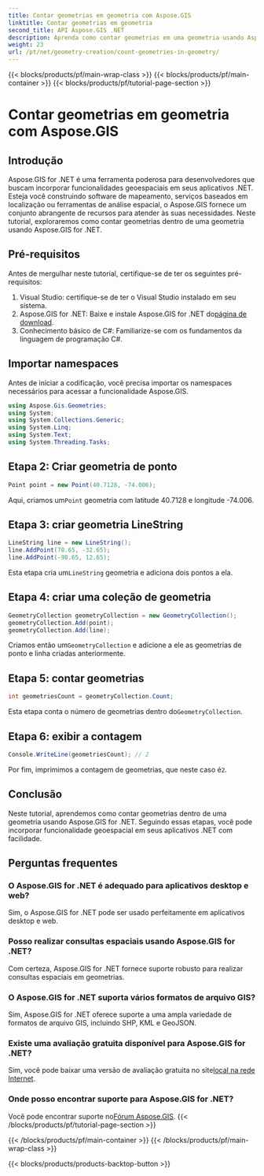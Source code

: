 ```yaml
---
title: Contar geometrias em geometria com Aspose.GIS
linktitle: Contar geometrias em geometria
second_title: API Aspose.GIS .NET
description: Aprenda como contar geometrias em uma geometria usando Aspose.GIS for .NET. Tutorial passo a passo com exemplos de código para desenvolvedores.
weight: 23
url: /pt/net/geometry-creation/count-geometries-in-geometry/
---
```


{{< blocks/products/pf/main-wrap-class >}}
{{< blocks/products/pf/main-container >}}
{{< blocks/products/pf/tutorial-page-section >}}

# Contar geometrias em geometria com Aspose.GIS

## Introdução
Aspose.GIS for .NET é uma ferramenta poderosa para desenvolvedores que buscam incorporar funcionalidades geoespaciais em seus aplicativos .NET. Esteja você construindo software de mapeamento, serviços baseados em localização ou ferramentas de análise espacial, o Aspose.GIS fornece um conjunto abrangente de recursos para atender às suas necessidades. Neste tutorial, exploraremos como contar geometrias dentro de uma geometria usando Aspose.GIS for .NET.
## Pré-requisitos
Antes de mergulhar neste tutorial, certifique-se de ter os seguintes pré-requisitos:
1. Visual Studio: certifique-se de ter o Visual Studio instalado em seu sistema.
2. Aspose.GIS for .NET: Baixe e instale Aspose.GIS for .NET do[página de download](https://releases.aspose.com/gis/net/).
3. Conhecimento básico de C#: Familiarize-se com os fundamentos da linguagem de programação C#.

## Importar namespaces
Antes de iniciar a codificação, você precisa importar os namespaces necessários para acessar a funcionalidade Aspose.GIS.

```csharp
using Aspose.Gis.Geometries;
using System;
using System.Collections.Generic;
using System.Linq;
using System.Text;
using System.Threading.Tasks;
```

## Etapa 2: Criar geometria de ponto
```csharp
Point point = new Point(40.7128, -74.006);
```
 Aqui, criamos um`Point` geometria com latitude 40.7128 e longitude -74.006.
## Etapa 3: criar geometria LineString
```csharp
LineString line = new LineString();
line.AddPoint(78.65, -32.65);
line.AddPoint(-98.65, 12.65);
```
 Esta etapa cria um`LineString` geometria e adiciona dois pontos a ela.
## Etapa 4: criar uma coleção de geometria
```csharp
GeometryCollection geometryCollection = new GeometryCollection();
geometryCollection.Add(point);
geometryCollection.Add(line);
```
 Criamos então um`GeometryCollection` e adicione a ele as geometrias de ponto e linha criadas anteriormente.
## Etapa 5: contar geometrias
```csharp
int geometriesCount = geometryCollection.Count;
```
 Esta etapa conta o número de geometrias dentro do`GeometryCollection`.
## Etapa 6: exibir a contagem
```csharp
Console.WriteLine(geometriesCount); // 2
```
 Por fim, imprimimos a contagem de geometrias, que neste caso é`2`.

## Conclusão
Neste tutorial, aprendemos como contar geometrias dentro de uma geometria usando Aspose.GIS for .NET. Seguindo essas etapas, você pode incorporar funcionalidade geoespacial em seus aplicativos .NET com facilidade.
## Perguntas frequentes
### O Aspose.GIS for .NET é adequado para aplicativos desktop e web?
Sim, o Aspose.GIS for .NET pode ser usado perfeitamente em aplicativos desktop e web.
### Posso realizar consultas espaciais usando Aspose.GIS for .NET?
Com certeza, Aspose.GIS for .NET fornece suporte robusto para realizar consultas espaciais em geometrias.
### O Aspose.GIS for .NET suporta vários formatos de arquivo GIS?
Sim, Aspose.GIS for .NET oferece suporte a uma ampla variedade de formatos de arquivo GIS, incluindo SHP, KML e GeoJSON.
### Existe uma avaliação gratuita disponível para Aspose.GIS for .NET?
 Sim, você pode baixar uma versão de avaliação gratuita no site[local na rede Internet](https://releases.aspose.com/).
### Onde posso encontrar suporte para Aspose.GIS for .NET?
 Você pode encontrar suporte no[Fórum Aspose.GIS](https://forum.aspose.com/c/gis/33).
{{< /blocks/products/pf/tutorial-page-section >}}

{{< /blocks/products/pf/main-container >}}
{{< /blocks/products/pf/main-wrap-class >}}

{{< blocks/products/products-backtop-button >}}
